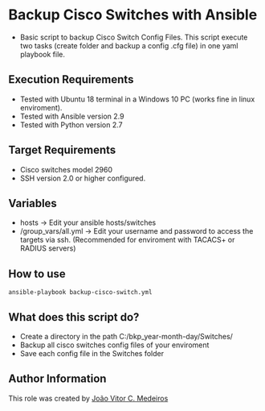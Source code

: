 # Backup Cisco Switches with Ansible

- Basic script to backup Cisco Switch Config Files. This script execute two tasks (create folder and backup a config .cfg file) in one yaml playbook file.

## Execution Requirements

- Tested with Ubuntu 18 terminal in a Windows 10 PC (works fine in linux enviroment).
- Tested with Ansible version 2.9
- Tested with Python version 2.7

## Target Requirements

- Cisco switches model 2960
- SSH version 2.0 or higher configured.

## Variables

- hosts -> Edit your ansible hosts/switches
- /group_vars/all.yml -> Edit your username and password to access the targets via ssh. (Recommended for enviroment with TACACS+ or RADIUS servers)

## How to use

`ansible-playbook backup-cisco-switch.yml`

## What does this script do?

- Create a directory in the path C:/bkp_year-month-day/Switches/
- Backup all cisco switches config files of your enviroment
- Save each config file in the Switches folder

## Author Information

This role was created by [João Vitor C. Medeiros](https://www.linkedin.com/in/joaovitorcm/)
